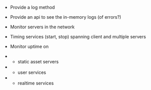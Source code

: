 

- Provide a log method
- Provide an api to see the in-memory logs (of errors?)

- Monitor servers in the network
- Timing services (start, stop) spanning client and multiple servers


- Monitor uptime on
- - static asset servers
- - user services
- - realtime services